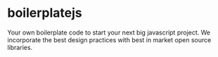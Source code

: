 boilerplatejs
=============

Your own boilerplate code to start your next big javascript project. We incorporate the best design practices with best in market open source libraries.